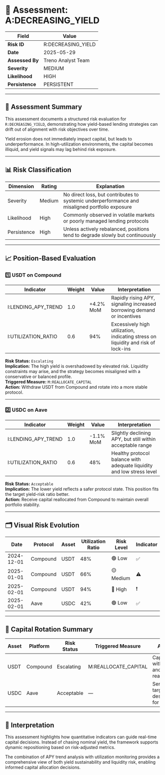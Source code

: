 # 🧮 Assessment: A:DECREASING_YIELD

| Field             | Value                    |
|------------------|--------------------------|
| **Risk ID**      | R:DECREASING_YIELD       |
| **Date**         | 2025-05-29               |
| **Assessed By**  | Treno Analyst Team       |
| **Severity**     | MEDIUM                   |
| **Likelihood**   | HIGH                     |
| **Persistence**  | PERSISTENT               |

---

## 🧠 Assessment Summary

This assessment documents a structured risk evaluation for `R:DECREASING_YIELD`, demonstrating how yield-based lending strategies can drift out of alignment with risk objectives over time.

Yield erosion does not immediately impact capital, but leads to underperformance. In high-utilization environments, the capital becomes illiquid, and yield signals may lag behind risk exposure.

---

## 📊 Risk Classification

| Dimension | Rating | Explanation |
|-----------|--------|-------------|
| Severity | Medium | No direct loss, but contributes to systemic underperformance and misaligned portfolio exposure |
| Likelihood | High | Commonly observed in volatile markets or poorly managed lending protocols |
| Persistence | High | Unless actively rebalanced, positions tend to degrade slowly but continuously |

---

## 📈 Position-Based Evaluation

### 1️⃣ USDT on Compound

| Indicator | Weight | Value | Interpretation |
|-----------|--------|-------|----------------|
| I:LENDING_APY_TREND | 1.0 | +4.2% MoM | Rapidly rising APY, signaling increased borrowing demand or incentives |
| I:UTILIZATION_RATIO | 0.6 | 94% | Excessively high utilization, indicating stress on liquidity and risk of lock-ins |

**Risk Status:** `Escalating`  
**Implication:** The high yield is overshadowed by elevated risk. Liquidity constraints may arise, and the strategy becomes misaligned with a conservative or balanced profile.  
**Triggered Measure:** `M:REALLOCATE_CAPITAL`  
**Action:** Withdraw USDT from Compound and rotate into a more stable protocol.

---

### 2️⃣ USDC on Aave

| Indicator | Weight | Value | Interpretation |
|-----------|--------|-------|----------------|
| I:LENDING_APY_TREND | 1.0 | -1.1% MoM | Slightly declining APY, but still within acceptable range |
| I:UTILIZATION_RATIO | 0.6 | 48% | Healthy protocol balance with adequate liquidity and low stress level |

**Risk Status:** `Acceptable`  
**Implication:** The lower yield reflects a safer protocol state. This position fits the target yield-risk ratio better.  
**Action:** Receive capital reallocated from Compound to maintain overall portfolio stability.

---

## 🗂 Visual Risk Evolution

| Date | Protocol | Asset | Utilization Ratio | Risk Level | Indicator |
|------|----------|-------|-------------------|------------|-----------|
| 2024-12-01 | Compound | USDT | 48% | 🟢 Low | ✅ |
| 2025-01-01 | Compound | USDT | 66% | 🟡 Medium | ⚠️ |
| 2025-02-01 | Compound | USDT | 94% | 🔴 High | ❗ |
| 2025-02-01 | Aave | USDC | 42% | 🟢 Low | ✅ |

---

## 🔁 Capital Rotation Summary

| Asset | Platform | Risk Status | Triggered Measure | Action |
|-------|----------|-------------|-------------------|--------|
| USDT | Compound | Escalating | M:REALLOCATE_CAPITAL | Capital withdrawn and reallocated |
| USDC | Aave | Acceptable | — | Serves as target destination for funds |

---

## 🧭 Interpretation

This assessment highlights how quantitative indicators can guide real-time capital decisions. Instead of chasing nominal yield, the framework supports dynamic repositioning based on risk-adjusted metrics.

The combination of APY trend analysis with utilization monitoring provides a comprehensive view of both yield sustainability and liquidity risk, enabling informed capital allocation decisions.